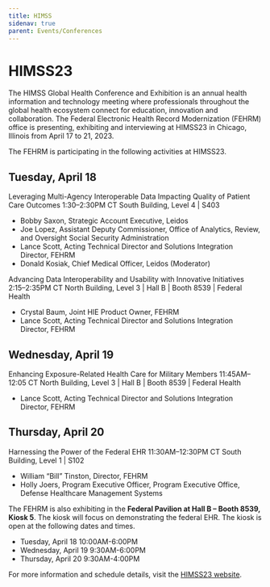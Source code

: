 ```yaml
---
title: HIMSS
sidenav: true
parent: Events/Conferences
---
```

# HIMSS23

The HIMSS Global Health Conference and Exhibition is an annual health information and technology meeting where professionals throughout the global health ecosystem connect for education, innovation and collaboration. The Federal Electronic Health Record Modernization (FEHRM) office is presenting, exhibiting and interviewing at HIMSS23 in Chicago, Illinois from April 17 to 21, 2023.

The FEHRM is participating in the following activities at HIMSS23.

## Tuesday, April 18

Leveraging Multi-Agency Interoperable Data Impacting Quality of Patient Care Outcomes
1:30–2:30PM CT
South Building, Level 4 | S403  

* Bobby Saxon, Strategic Account Executive, Leidos
* Joe Lopez, Assistant Deputy Commissioner, Office of Analytics, Review, and Oversight
  Social Security Administration
* ﻿Lance Scott, Acting Technical Director and Solutions Integration Director, FEHRM
* Donald Kosiak, Chief Medical Officer, Leidos (Moderator)

Advancing Data Interoperability and Usability with Innovative Initiatives
2﻿:15–2:35PM CT
N﻿orth Building, Level 3 | Hall B | Booth 8539 | Federal Health 

* Crystal Baum, Joint HIE Product Owner, FEHRM
* Lance Scott, Acting Technical Director and Solutions Integration Director, FEHRM

## Wednesday, April 19

Enhancing Exposure-Related Health Care for Military Members
1﻿1:45AM–12:05 CT
N﻿orth Building, Level 3 | Hall B | Booth 8539 | Federal Health

* ﻿Lance Scott, Acting Technical Director and Solutions Integration Director, FEHRM

## Thursday, April 20

Harnessing the Power of the Federal EHR
1﻿1:30AM–12:30PM CT
S﻿outh Building, Level 1 | S102

* William “Bill” Tinston, Director, FEHRM
* Holly Joers, Program Executive Officer, Program Executive Office, Defense Healthcare Management Systems

The FEHRM is also exhibiting in the **Federal Pavilion at Hall B – Booth 8539, Kiosk 5**. The kiosk will focus on demonstrating the federal EHR. The kiosk is open at the following dates and times.

* Tuesday, April 18 10:00AM-6:00PM
* Wednesday, April 19 9:30AM-6:00PM
* Thursday, April 20 9:30AM-4:00PM

For more information and schedule details, visit the [HIMSS23 website](https://www.himss.org/global-conference).